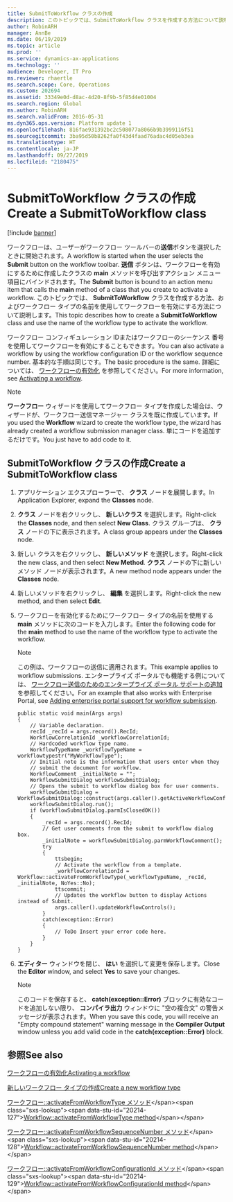 ```yaml
---
title: SubmitToWorkflow クラスの作成
description: このトピックでは、SubmitToWorkflow クラスを作成する方法について説明します。
author: RobinARH
manager: AnnBe
ms.date: 06/19/2019
ms.topic: article
ms.prod: ''
ms.service: dynamics-ax-applications
ms.technology: ''
audience: Developer, IT Pro
ms.reviewer: rhaertle
ms.search.scope: Core, Operations
ms.custom: 202694
ms.assetid: 33349e0d-d8ac-4d20-8f9b-5f85d4e01004
ms.search.region: Global
ms.author: RobinARH
ms.search.validFrom: 2016-05-31
ms.dyn365.ops.version: Platform update 1
ms.openlocfilehash: 816fae931392bc2c508077a8066b9b3999116f51
ms.sourcegitcommit: 3ba95d50b8262fa0f43d4faad76adac4d05eb3ea
ms.translationtype: HT
ms.contentlocale: ja-JP
ms.lasthandoff: 09/27/2019
ms.locfileid: "2180475"
---
```

# <a name="create-a-submittoworkflow-class"></a><span data-ttu-id="20214-103">SubmitToWorkflow クラスの作成</span><span class="sxs-lookup"><span data-stu-id="20214-103">Create a SubmitToWorkflow class</span></span> 

[!include [banner](../includes/banner.md)]

<span data-ttu-id="20214-104">ワークフローは、ユーザーがワークフロー ツールバーの**送信**ボタンを選択したときに開始されます。</span><span class="sxs-lookup"><span data-stu-id="20214-104">A workflow is started when the user selects the **Submit** button on the workflow toolbar.</span></span> <span data-ttu-id="20214-105">**送信** ボタンは、ワークフローを有効にするために作成したクラスの **main** メソッドを呼び出すアクション メニュー項目にバインドされます。</span><span class="sxs-lookup"><span data-stu-id="20214-105">The **Submit** button is bound to an action menu item that calls the **main** method of a class that you create to activate a workflow.</span></span> <span data-ttu-id="20214-106">このトピックでは、 **SubmitToWorkflow** クラスを作成する方法、およびワークフロー タイプの名前を使用してワークフローを有効にする方法について説明します。</span><span class="sxs-lookup"><span data-stu-id="20214-106">This topic describes how to create a **SubmitToWorkflow** class and use the name of the workflow type to activate the workflow.</span></span>

<span data-ttu-id="20214-107">ワークフロー コンフィギュレーション IDまたはワークフローのシーケンス 番号を使用してワークフローを有効にすることもできます。</span><span class="sxs-lookup"><span data-stu-id="20214-107">You can also activate a workflow by using the workflow configuration ID or the workflow sequence number.</span></span> <span data-ttu-id="20214-108">基本的な手順は同じです。</span><span class="sxs-lookup"><span data-stu-id="20214-108">The basic procedure is the same.</span></span> <span data-ttu-id="20214-109">詳細については、 [ワークフローの有効化](https://docs.microsoft.com/dynamicsax-2012/developer/activating-a-workflow) を参照してください。</span><span class="sxs-lookup"><span data-stu-id="20214-109">For more information, see [Activating a workflow](https://docs.microsoft.com/dynamicsax-2012/developer/activating-a-workflow).</span></span>

> [!NOTE]
> <span data-ttu-id="20214-110">**ワークフロー** ウィザードを使用してワークフロー タイプを作成した場合は、ウィザードが、ワークフロー送信マネージャー クラスを既に作成しています。</span><span class="sxs-lookup"><span data-stu-id="20214-110">If you used the **Workflow** wizard to create the workflow type, the wizard has already created a workflow submission manager class.</span></span> <span data-ttu-id="20214-111">単にコードを追加するだけです。</span><span class="sxs-lookup"><span data-stu-id="20214-111">You just have to add code to it.</span></span>

## <a name="create-a-submittoworkflow-class"></a><span data-ttu-id="20214-112">SubmitToWorkflow クラスの作成</span><span class="sxs-lookup"><span data-stu-id="20214-112">Create a SubmitToWorkflow class</span></span>

1. <span data-ttu-id="20214-113">アプリケーション エクスプローラーで、 **クラス** ノードを展開します。</span><span class="sxs-lookup"><span data-stu-id="20214-113">In Application Explorer, expand the **Classes** node.</span></span>
2. <span data-ttu-id="20214-114">**クラス** ノードを右クリックし、 **新しいクラス** を選択します。</span><span class="sxs-lookup"><span data-stu-id="20214-114">Right-click the **Classes** node, and then select **New Class**.</span></span> <span data-ttu-id="20214-115">クラス グループは、 **クラス** ノードの下に表示されます。</span><span class="sxs-lookup"><span data-stu-id="20214-115">A class group appears under the **Classes** node.</span></span>
3. <span data-ttu-id="20214-116">新しい クラスを右クリックし、 **新しいメソッド** を選択します。</span><span class="sxs-lookup"><span data-stu-id="20214-116">Right-click the new class, and then select **New Method**.</span></span> <span data-ttu-id="20214-117">**クラス** ノードの下に新しいメソッド ノードが表示されます。</span><span class="sxs-lookup"><span data-stu-id="20214-117">A new method node appears under the **Classes** node.</span></span>
4. <span data-ttu-id="20214-118">新しいメソッドを右クリックし、 **編集** を選択します。</span><span class="sxs-lookup"><span data-stu-id="20214-118">Right-click the new method, and then select **Edit**.</span></span>
5. <span data-ttu-id="20214-119">ワークフローを有効化するためにワークフロー タイプの名前を使用する **main** メソッドに次のコードを入力します。</span><span class="sxs-lookup"><span data-stu-id="20214-119">Enter the following code for the **main** method to use the name of the workflow type to activate the workflow.</span></span>

    > [!NOTE]
    > <span data-ttu-id="20214-120">この例は、ワークフローの送信に適用されます。</span><span class="sxs-lookup"><span data-stu-id="20214-120">This example applies to workflow submissions.</span></span> <span data-ttu-id="20214-121">エンタープライズ ポータルでも機能する例については、 [ワークフロー送信のためのエンタープライズ ポータル サポートの追加](https://docs.microsoft.com/dynamicsax-2012/developer/adding-enterprise-portal-support-for-workflow-submission) を参照してください。</span><span class="sxs-lookup"><span data-stu-id="20214-121">For an example that also works with Enterprise Portal, see [Adding enterprise portal support for workflow submission](https://docs.microsoft.com/dynamicsax-2012/developer/adding-enterprise-portal-support-for-workflow-submission).</span></span>

    ```X++
    public static void main(Args args)
    {
        // Variable declaration.
        recId _recId = args.record().RecId;
        WorkflowCorrelationId _workflowCorrelationId;
        // Hardcoded workflow type name.
        WorkflowTypeName _workflowTypeName = workflowtypestr("MyWorkflowType");
        // Initial note is the information that users enter when they
        // submit the document for workflow.
        WorkflowComment _initialNote = "";
        WorkflowSubmitDialog workflowSubmitDialog;
        // Opens the submit to workflow dialog box for user comments.
        workflowSubmitDialog = WorkflowSubmitDialog::construct(args.caller().getActiveWorkflowConfiguration());
        workflowSubmitDialog.run();
        if (workflowSubmitDialog.parmIsClosedOK())
        {
            _recId = args.record().RecId;
            // Get user comments from the submit to workflow dialog box.
            _initialNote = workflowSubmitDialog.parmWorkflowComment();
            try
            {
                ttsbegin;
                // Activate the workflow from a template.
                _workflowCorrelationId = Workflow::activateFromWorkflowType(_workflowTypeName, _recId, _initialNote, NoYes::No);
                ttscommit;
                // Updates the workflow button to display Actions instead of Submit.
                args.caller().updateWorkflowControls();
            }
            catch(exception::Error)
            {
                // ToDo Insert your error code here.
            }
        }
    }
    ```

6. <span data-ttu-id="20214-122">**エディター** ウィンドウを閉じ、 **はい** を選択して変更を保存します。</span><span class="sxs-lookup"><span data-stu-id="20214-122">Close the **Editor** window, and select **Yes** to save your changes.</span></span>

    > [!NOTE]
    > <span data-ttu-id="20214-123">このコードを保存すると、 **catch(exception::Error)** ブロックに有効なコードを追加しない限り、 **コンパイラ出力** ウィンドウに "空の複合文" の警告メッセージが表示されます。</span><span class="sxs-lookup"><span data-stu-id="20214-123">When you save this code, you will receive an "Empty compound statement" warning message in the **Compiler Output** window unless you add valid code in the **catch(exception::Error)** block.</span></span>

## <a name="see-also"></a><span data-ttu-id="20214-124">参照</span><span class="sxs-lookup"><span data-stu-id="20214-124">See also</span></span>

[<span data-ttu-id="20214-125">ワークフローの有効化</span><span class="sxs-lookup"><span data-stu-id="20214-125">Activating a workflow</span></span>](https://docs.microsoft.com/dynamicsax-2012/developer/activating-a-workflow)

[<span data-ttu-id="20214-126">新しいワークフロー タイプの作成</span><span class="sxs-lookup"><span data-stu-id="20214-126">Create a new workflow type</span></span>](workflow-type-create-new.md)

<span data-ttu-id="20214-127">[ワークフロー::activateFromWorkflowType メソッド](https://docs.microsoft.com/previous-versions/dynamics/ax-2012/application-classes/gg812416(v=ax.60))</span><span class="sxs-lookup"><span data-stu-id="20214-127">[Workflow::activateFromWorkflowType method](https://docs.microsoft.com/previous-versions/dynamics/ax-2012/application-classes/gg812416(v=ax.60))</span></span>

<span data-ttu-id="20214-128">[ワークフロー::activateFromWorkflowSequenceNumber メソッド](https://docs.microsoft.com/previous-versions/dynamics/ax-2012/application-classes/gg812415(v=ax.60))</span><span class="sxs-lookup"><span data-stu-id="20214-128">[Workflow::activateFromWorkflowSequenceNumber method](https://docs.microsoft.com/previous-versions/dynamics/ax-2012/application-classes/gg812415(v=ax.60))</span></span>

<span data-ttu-id="20214-129">[ワークフロー::activateFromWorkflowConfigurationId メソッド](https://docs.microsoft.com/previous-versions/dynamics/ax-2012/application-classes/gg812414(v=ax.60))</span><span class="sxs-lookup"><span data-stu-id="20214-129">[Workflow::activateFromWorkflowConfigurationId method](https://docs.microsoft.com/previous-versions/dynamics/ax-2012/application-classes/gg812414(v=ax.60))</span></span>
